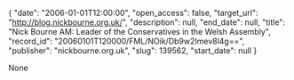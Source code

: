 {
  "date": "2006-01-01T12:00:00", 
  "open_access": false, 
  "target_url": "http://blog.nickbourne.org.uk/", 
  "description": null, 
  "end_date": null, 
  "title": "Nick Bourne AM: Leader of the Conservatives in the Welsh Assembly", 
  "record_id": "20060101T120000/FML/NOik/Db9w2Imev8l4g==", 
  "publisher": "nickbourne.org.uk", 
  "slug": 139562, 
  "start_date": null
}

None